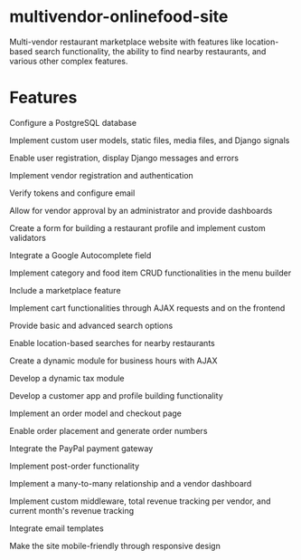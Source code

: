 # multivendor-onlinefood-site

Multi-vendor restaurant marketplace website with features like location-based search functionality, the ability to find nearby restaurants, and various other complex features.

# Features

Configure a PostgreSQL database

Implement custom user models, static files, media files, and Django signals

Enable user registration, display Django messages and errors

Implement vendor registration and authentication

Verify tokens and configure email

Allow for vendor approval by an administrator and provide dashboards

Create a form for building a restaurant profile and implement custom validators

Integrate a Google Autocomplete field

Implement category and food item CRUD functionalities in the menu builder

Include a marketplace feature

Implement cart functionalities through AJAX requests and on the frontend

Provide basic and advanced search options

Enable location-based searches for nearby restaurants

Create a dynamic module for business hours with AJAX

Develop a dynamic tax module

Develop a customer app and profile building functionality

Implement an order model and checkout page

Enable order placement and generate order numbers

Integrate the PayPal payment gateway

Implement post-order functionality

Implement a many-to-many relationship and a vendor dashboard

Implement custom middleware, total revenue tracking per vendor, and current month's revenue tracking

Integrate email templates

Make the site mobile-friendly through responsive design
